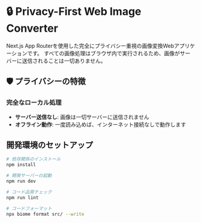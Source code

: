 # 🔒 Privacy-First Web Image Converter

Next.js App Routerを使用した完全にプライバシー重視の画像変換Webアプリケーションです。
すべての画像処理はブラウザ内で実行されるため、画像がサーバーに送信されることは一切ありません。

## 🛡️ プライバシーの特徴

### **完全なローカル処理**
- **サーバー送信なし**: 画像は一切サーバーに送信されません
- **オフライン動作**: 一度読み込めば、インターネット接続なしで動作します

## 開発環境のセットアップ

```bash
# 依存関係のインストール
npm install

# 開発サーバーの起動
npm run dev

# コード品質チェック
npm run lint

# コードフォーマット
npx biome format src/ --write
```
